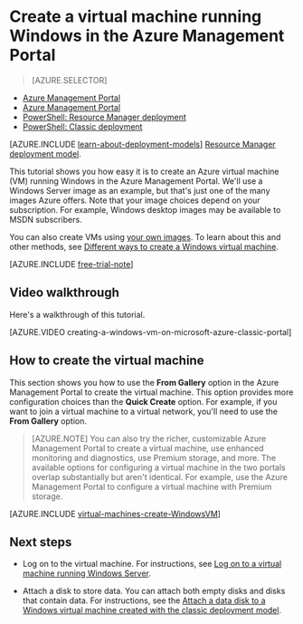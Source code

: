 <properties
	pageTitle="Create a VM running Windows in the Management Portal | Windows Azure"
	description="Create a Windows virtual machine in the Azure Management Portal."
	services="virtual-machines"
	documentationCenter=""
	authors="cynthn"
	manager="timlt"
	editor=""
	tags="azure-service-management"/>

<tags
	ms.service="virtual-machines"
	ms.date="01/06/2016"
	wacn.date=""/>

# Create a virtual machine running Windows in the Azure Management Portal

> [AZURE.SELECTOR]
- [Azure Management Portal](/documentation/articles/virtual-machines-windows-tutorial-classic-portal)
- [Azure Management Portal](/documentation/articles/virtual-machines-windows-tutorial-classic-portal)
- [PowerShell: Resource Manager deployment](/documentation/articles/virtual-machines-deploy-rmtemplates-powershell)
- [PowerShell: Classic deployment](/documentation/articles/virtual-machines-ps-create-preconfigure-windows-vms)

<!-- HHTML comment in to break between the selector and the note in the include below-->

[AZURE.INCLUDE [learn-about-deployment-models](../includes/learn-about-deployment-models-classic-include.md)] [Resource Manager deployment model](/documentation/articles/virtual-machines-windows-tutorial-classic-portal).

This tutorial shows you how easy it is to create an Azure virtual machine (VM) running Windows in the Azure Management Portal. We'll use a Windows Server image as an example, but that's just one of the many images Azure offers. Note that your image choices depend on your subscription. For example, Windows desktop images may be available to MSDN subscribers.

You can also create VMs using [your own images](/documentation/articles/virtual-machines-create-upload-vhd-windows-server). To learn about this and other methods, see [Different ways to create a Windows virtual machine](/documentation/articles/virtual-machines-windows-choices-create-vm).

[AZURE.INCLUDE [free-trial-note](../includes/free-trial-note.md)]

## Video walkthrough

Here's a walkthrough of this tutorial.

[AZURE.VIDEO creating-a-windows-vm-on-microsoft-azure-classic-portal]

## <a id="createvirtualmachine"> </a>How to create the virtual machine

This section shows you how to use the **From Gallery** option in the Azure Management Portal to create the virtual machine. This option provides more configuration choices than the **Quick Create** option. For example, if you want to join a virtual machine to a virtual network, you'll need to use the **From Gallery** option.

> [AZURE.NOTE] You can also try the richer, customizable Azure Management Portal to create a virtual machine, use enhanced monitoring and diagnostics, use Premium storage, and more. The available options for configuring a virtual machine in the two portals overlap substantially but aren't identical. For example, use the Azure Management Portal to configure a virtual machine with Premium storage.

[AZURE.INCLUDE [virtual-machines-create-WindowsVM](../includes/virtual-machines-create-windowsvm.md)]

## Next steps

- Log on to the virtual machine. For instructions, see [Log on to a virtual machine running Windows Server](/documentation/articles/virtual-machines-log-on-windows-server).

- Attach a disk to store data. You can attach both empty disks and disks that contain data. For instructions, see the [Attach a data disk to a Windows virtual machine created with the classic deployment model](/documentation/articles/storage-windows-attach-disk).
